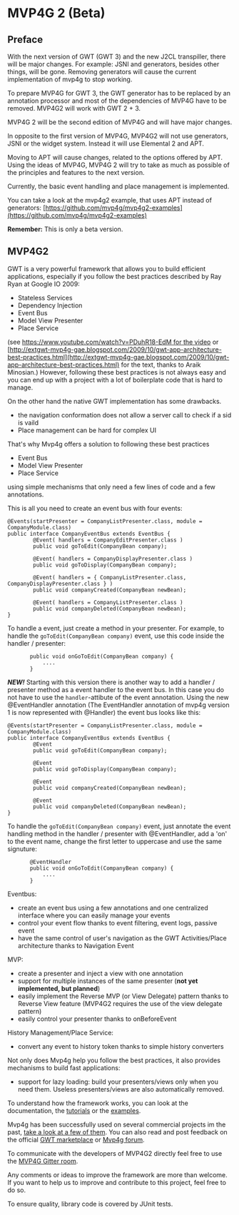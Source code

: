 # MVP4G 2 (Beta)

## Preface
With the next version of GWT (GWT 3) and the new J2CL transpiller, there will be major changes. For example: JSNI and generators, besides other things, will be gone. Removing generators will cause the current implementation of mvp4g to stop working.

To prepare MVP4G for GWT 3, the GWT generator has to be replaced by an annotation processor and most of the dependencies of MVP4G have to be removed. MVP4G2 will work with GWT 2 + 3. 

MVP4G 2 will be the second edition of MVP4G and will have major changes.

In opposite to the first version of MVP4G, MVP4G2 will not use generators, JSNI or the widget system. Instead it will use Elemental 2 and APT.

Moving to APT will cause changes, related to the options offered by APT. Using the ideas of MVP4G, MVP4G 2 will try to take as much as possible of the principles and features to the next version.

Currently, the basic event handling and place management is implemented.

You can take a look at the mvp4g2 example, that uses APT instead of generators: [https://github.com/mvp4g/mvp4g2-examples](https://github.com/mvp4g/mvp4g2-examples)

**Remember:** This is only a beta version.

## MVP4G2
GWT is a very powerful framework that allows you to build efficient applications, especially if you follow the best practices described by Ray Ryan at Google IO 2009:

- Stateless Services
- Dependency Injection
- Event Bus
- Model View Presenter
- Place Service

(see [https://www.youtube.com/watch?v=PDuhR18-EdM for the video](https://www.youtube.com/watch?v=PDuhR18-EdM) or [http://extgwt-mvp4g-gae.blogspot.com/2009/10/gwt-app-architecture-best-practices.html](http://extgwt-mvp4g-gae.blogspot.com/2009/10/gwt-app-architecture-best-practices.html) for the text, thanks to Araik Minosian.)
However, following these best practices is not always easy and you can end up with a project with a lot of boilerplate code that is hard to manage.

On the other hand the native GWT implementation has some drawbacks.

- the navigation conformation does not allow a server call to check if a sid is vaild
- Place management can be hard for complex UI

That's why Mvp4g offers a solution to following these best practices

 - Event Bus
 - Model View Presenter
 - Place Service

 using simple mechanisms that only need a few lines of code and a few annotations.

This is all you need to create an event bus with four events:
```
@Events(startPresenter = CompanyListPresenter.class, module = CompanyModule.class) 
public interface CompanyEventBus extends EventBus {          
        @Event( handlers = CompanyEditPresenter.class )        
        public void goToEdit(CompanyBean company);          
        
        @Event( handlers = CompanyDisplayPresenter.class )         
        public void goToDisplay(CompanyBean company);          
        
        @Event( handlers = { CompanyListPresenter.class, CompanyDisplayPresenter.class } )         
        public void companyCreated(CompanyBean newBean);          
        
        @Event( handlers = CompanyListPresenter.class )         
        public void companyDeleted(CompanyBean newBean); 
}
```
To handle a event, just create a method in your presenter.
For example, to handle the ```goToEdit(CompanyBean company)``` event, use this code inside the handler / presenter:
```
       public void onGoToEdit(CompanyBean company) {
           .... 
       }
```
**_NEW!_**
Starting with this version there is another way to add a handler / presenter method as a event handler to the event bus. In this case you do not have to use the ```handler```-attibute of the event annotation.
Using the new @EventHandler annotation (The EventHandler annotation of mvp4g version 1 is now represented with @Handler) the event bus looks like this:
```
@Events(startPresenter = CompanyListPresenter.class, module = CompanyModule.class) 
public interface CompanyEventBus extends EventBus {          
        @Event        
        public void goToEdit(CompanyBean company);          
        
        @Event         
        public void goToDisplay(CompanyBean company);          
        
        @Event         
        public void companyCreated(CompanyBean newBean);          
        
        @Event        
        public void companyDeleted(CompanyBean newBean); 
}
```
To handle the ```goToEdit(CompanyBean company)``` event, just annotate the event handling method in the handler / presenter with @EventHandler, add a 'on' to the event name, change the first letter to uppercase and use the same signuture:
```
       @EventHandler
       public void onGoToEdit(CompanyBean company) {
           .... 
       }
```
Eventbus:
- create an event bus using a few annotations and one centralized interface where you can easily manage your events
- control your event flow thanks to event filtering, event logs, passive event
- have the same control of user's navigation as the GWT Activities/Place architecture thanks to Navigation Event

MVP:
- create a presenter and inject a view with one annotation
- support for multiple instances of the same presenter (**not yet implemented, but planned**)
- easily implement the Reverse MVP (or View Delegate) pattern thanks to Reverse View feature (MVP4G2 requires the use of the view delegate pattern)
- easily control your presenter thanks to onBeforeEvent

History Management/Place Service:
- convert any event to history token thanks to simple history converters

Not only does Mvp4g help you follow the best practices, it also provides mechanisms to build fast applications:
- support for lazy loading: build your presenters/views only when you need them. Useless presenters/views are also automatically removed.

To understand how the framework works, you can look at the documentation, the [tutorials](https://github.com/mvp4g/mvp4g2/wiki/1.-Tutorials-and-Examples) or the [examples](https://github.com/mvp4g/mvp4g2-examples).

Mvp4g has been successfully used on several commercial projects im the past, [take a look at a few of them](https://github.com/mvp4g/mvp4g/wiki/1.-Tutorials-and-Examples). You can also read and post feedback on the official [GWT marketplace](http://www.gwtmarketplace.com/#mvp4g) or [Mvp4g forum](https://groups.google.com/forum/#!forum/mvp4g).

To communicate with the developers of MVP4G2 directly feel free to use the [MVP4G Gitter room](https://gitter.im/mvp4g/mvp4g).

Any comments or ideas to improve the framework are more than welcome. If you want to help us to improve and contribute to this project, feel free to do so.

To ensure quality, library code is covered by JUnit tests.

